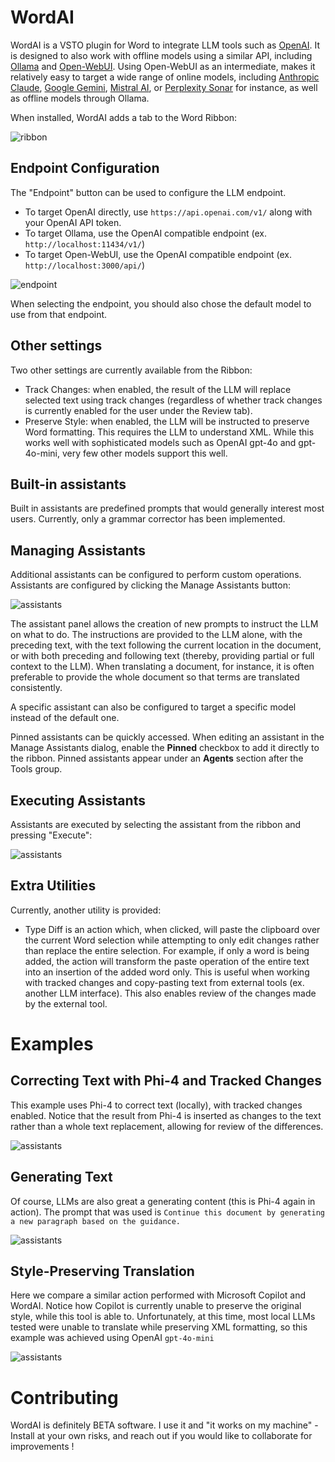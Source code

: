 # WordAI

WordAI is a VSTO plugin for Word to integrate LLM tools such as [OpenAI](https://openai.com/). It is designed to also work with offline models using a similar API, including [Ollama](https://ollama.com/) and [Open-WebUI](https://docs.openwebui.com/). Using Open-WebUI as an intermediate, makes it relatively easy to target a wide range of online   models, including [Anthropic Claude](https://www.anthropic.com/claude), [Google Gemini](https://gemini.google.com/), [Mistral AI](https://mistral.ai/), or [Perplexity Sonar](https://sonar.perplexity.ai/) for instance, as well as offline models through Ollama.

When installed, WordAI adds a tab to the Word Ribbon:

![ribbon](doc/img/ribbon.png)

## Endpoint Configuration

The "Endpoint" button can be used to configure the LLM endpoint.

- To target OpenAI directly, use `https://api.openai.com/v1/` along with your OpenAI API token.
- To target Ollama, use the OpenAI compatible endpoint (ex. `http://localhost:11434/v1/`)
- To target Open-WebUI, use the OpenAI compatible endpoint (ex. `http://localhost:3000/api/`)

![endpoint](doc/img/endpoint.png)

When selecting the endpoint, you should also chose the default model to use from that endpoint.

## Other settings

Two other settings are currently available from the Ribbon:

- Track Changes: when enabled, the result of the LLM will replace selected text using track changes (regardless of whether track changes is currently enabled for the user under the Review tab).
- Preserve Style: when enabled, the LLM will be instructed to preserve Word formatting. This requires the LLM to understand XML. While this works well with sophisticated models such as OpenAI gpt-4o and gpt-4o-mini, very few other models support this well.

## Built-in assistants

Built in assistants are predefined prompts that would generally interest most users. Currently, only a grammar corrector has been implemented.

## Managing Assistants

Additional assistants can be configured to perform custom operations. Assistants are configured by clicking the Manage Assistants button:

![assistants](doc/img/assistants.png)

The assistant panel allows the creation of new prompts to instruct the LLM on what to do. The instructions are provided to the LLM alone, with the preceding text, with the text following the current location in the document, or with both preceding and following text (thereby, providing partial or full context to the LLM). When translating a document, for instance, it is often preferable to provide the whole document so that terms are translated consistently.

A specific assistant can also be configured to target a specific model instead of the default one.

Pinned assistants can be quickly accessed. When editing an assistant in the Manage Assistants dialog, enable the **Pinned** checkbox to add it directly to the ribbon. Pinned assistants appear under an **Agents** section after the Tools group.

## Executing Assistants

Assistants are executed by selecting the assistant from the ribbon and pressing "Execute":

![assistants](doc/img/execute.png)

## Extra Utilities

Currently, another utility is provided:

- Type Diff is an action which, when clicked, will paste the clipboard over the current Word selection while attempting to only edit changes rather than replace the entire selection. For example, if only a word is being added, the action will transform the paste operation of the entire text into an insertion of the added word only. This is useful when working with tracked changes and copy-pasting text from external tools (ex. another LLM interface). This also enables review of the changes made by the external tool.


# Examples

## Correcting Text with Phi-4 and Tracked Changes

This example uses Phi-4 to correct text (locally), with tracked changes enabled. Notice that the result from Phi-4 is inserted as changes to the text rather than a whole text replacement, allowing for review of the differences.

![assistants](doc/img/example-trackedchanges.gif)

## Generating Text

Of course, LLMs are also great a generating content (this is Phi-4 again in action). The prompt that was used is `Continue this document by generating a new paragraph based on the guidance.`

![assistants](doc/img/example-generate.gif)

## Style-Preserving Translation

Here we compare a similar action performed with Microsoft Copilot and WordAI. Notice how Copilot is currently unable to preserve the original style, while this tool is able to. Unfortunately, at this time, most local LLMs tested were unable to translate while preserving XML formatting, so this example was achieved using OpenAI `gpt-4o-mini`

![assistants](doc/img/example-translate-with-style.gif)

# Contributing

WordAI is definitely BETA software. I use it and "it works on my machine" - Install at your own risks, and reach out if you would like to collaborate for improvements !

